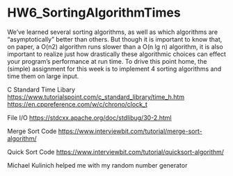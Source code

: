 # HW6_SortingAlgorithmTimes
We’ve learned several sorting algorithms, as well as which algorithms are “asymptotically” better than others. But though it is important to know that, on paper, a O(n2) algorithm runs slower than a O(n lg n) algorithm, it is also important to realize just how drastically these algorithmic choices can effect your program’s performance at run time. To drive this point home, the (simple) assignment for this week is to implement 4 sorting algorithms and time them on large input.



C Standard Time Libary
https://www.tutorialspoint.com/c_standard_library/time_h.htm
https://en.cppreference.com/w/c/chrono/clock_t

File I/O
https://stdcxx.apache.org/doc/stdlibug/30-2.html

Merge Sort Code
https://www.interviewbit.com/tutorial/merge-sort-algorithm/

Quick Sort Code
https://www.interviewbit.com/tutorial/quicksort-algorithm/

Michael Kulinich helped me with my random number generator
